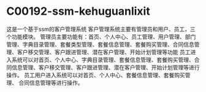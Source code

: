 # C00192-ssm-kehuguanlixit
这是一个基于ssm的客户管理系统 客户管理系统主要有管理员和用户、员工，三个功能模块。 管理员主要功能有：首页、个人中心、员工管理、用户管理、部门管理、字典目录管理、套餐类型管理、套餐信息管理、套餐购买管理、合同信息管理、客户移交管理、客户跟进管理、潜在客户管理、开始计划管理等功能 员工进入系统可以对首页、个人中心、字典目录管理、套餐信息管理、套餐购买管理、合同信息管理、客户移交管理、客户跟进管理、潜在客户管理、开始计划管理等进行操作。 员工用户进入系统可以对首页、个人中心、套餐信息管理、套餐购买管理、 合同信息管理等进行操作。
